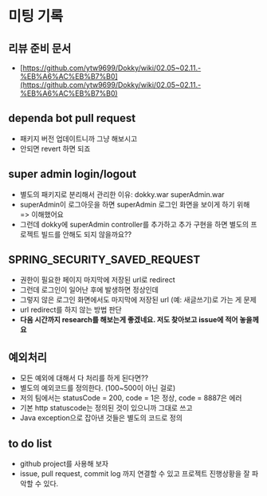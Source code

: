# 미팅 기록

## 리뷰 준비 문서

- [https://github.com/ytw9699/Dokky/wiki/02.05~02.11.-%EB%A6%AC%EB%B7%B0](https://github.com/ytw9699/Dokky/wiki/02.05~02.11.-%EB%A6%AC%EB%B7%B0)

## dependa bot pull request

- 패키지 버전 업데이트니까 그냥 해보시고
- 안되면 revert 하면 되죠

## super admin login/logout

- 별도의 패키지로 분리해서 관리한 이유: dokky.war superAdmin.war
- superAdmin이 로그아웃을 하면 superAdmin 로그인 화면을 보이게 하기 위해 => 이해했어요
- 그런데 dokky에 superAdmin controller를 추가하고 추가 구현을 하면 별도의 프로젝트 빌드를 안해도 되지 않을까요??

## SPRING_SECURITY_SAVED_REQUEST

- 권한이 필요한 페이지 마지막에 저장된 url로 redirect
- 그런데 로그인이 일어난 후에 발생하면 정상인데
- 그렇지 않은 로그인 화면에서도 마지막에 저장된 url (예: 새글쓰기)로 가는 게 문제
- url redirect를 하지 않는 방법 판단
- **다음 시간까지 research를 해보는게 좋겠네요. 저도 찾아보고 issue에 적어 놓을께요**

## 예외처리

- 모든 예외에 대해서 다 처리를 하게 된다면??
- 별도의 예외코드를 정의한다. (100~500이 아닌 걸로)
- 저의 팀에서는 statusCode = 200, code = 1은 정상, code = 8887은 에러
- 기본 http statuscode는 정의된 것이 있으니까 그대로 쓰고
- Java exception으로 잡아낸 것들은 별도의 코드로 정의

## to do list

- github project를 사용해 보자
- issue, pull request, commit log 까지 연결할 수 있고 프로젝트 진행상황을 잘 파악할 수 있다.